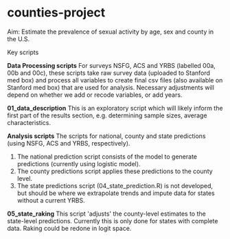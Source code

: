 # counties-project

Aim: Estimate the prevalence of sexual activity by age, sex and county in the U.S.

Key scripts

**Data Processing scripts**
For surveys NSFG, ACS and YRBS (labelled 00a, 00b and 00c), these scripts take raw survey data (uploaded to Stanford med box) and process all variables to create final csv files (also available on Stanford med box) that are used for analysis.  Necessary adjustments will depend on whether we add or recode variables, or add years.

**01_data_description**
This is an exploratory script which will likely inform the first part of the results section, e.g. determining sample sizes, average characteristics. 

**Analysis scripts**
The scripts for national, county and state predictions (using NSFG, ACS and YRBS, respectively). 

1. The national prediction script consists of the model to generate predictions (currently using logistic model).
2. The county predictions script applies these predictions to the county level. 
3. The state predictions script (04_state_prediction.R) is not developed, but should be where we extrapolate trends and impute data for states without a current YRBS.

**05_state_raking**
This script 'adjusts' the county-level estimates to the state-level predictions. Currently this is only done for states with complete data. Raking could be redone in logit space.


